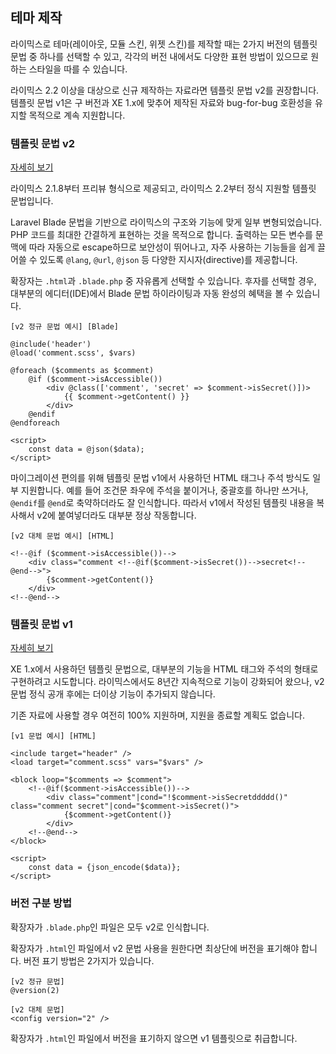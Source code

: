 테마 제작
--------

라이믹스로 테마(레이아웃, 모듈 스킨, 위젯 스킨)를 제작할 때는 2가지 버전의 템플릿 문법 중 하나를 선택할 수 있고,
각각의 버전 내에서도 다양한 표현 방법이 있으므로 원하는 스타일을 따를 수 있습니다.

라이믹스 2.2 이상을 대상으로 신규 제작하는 자료라면 템플릿 문법 v2를 권장합니다.
템플릿 문법 v1은 구 버전과 XE 1.x에 맞추어 제작된 자료와 bug-for-bug 호환성을 유지할 목적으로 계속 지원합니다.

### 템플릿 문법 v2

[자세히 보기](template_v2.md)

라이믹스 2.1.8부터 프리뷰 형식으로 제공되고, 라이믹스 2.2부터 정식 지원할 템플릿 문법입니다.

Laravel Blade 문법을 기반으로 라이믹스의 구조와 기능에 맞게 일부 변형되었습니다.
PHP 코드를 최대한 간결하게 표현하는 것을 목적으로 합니다.
출력하는 모든 변수를 문맥에 따라 자동으로 escape하므로 보안성이 뛰어나고,
자주 사용하는 기능들을 쉽게 끌어쓸 수 있도록 `@lang`, `@url`, `@json` 등 다양한 지시자(directive)를 제공합니다.

확장자는 `.html`과 `.blade.php` 중 자유롭게 선택할 수 있습니다.
후자를 선택할 경우, 대부분의 에디터(IDE)에서 Blade 문법 하이라이팅과 자동 완성의 혜택을 볼 수 있습니다.

	[v2 정규 문법 예시] [Blade]

	@include('header')
	@load('comment.scss', $vars)

	@foreach ($comments as $comment)
		@if ($comment->isAccessible())
			<div @class(['comment', 'secret' => $comment->isSecret()])>
				{{ $comment->getContent() }}
			</div>
		@endif
	@endforeach

	<script>
		const data = @json($data);
	</script>

마이그레이션 편의를 위해 템플릿 문법 v1에서 사용하던 HTML 태그나 주석 방식도 일부 지원합니다.
예를 들어 조건문 좌우에 주석을 붙이거나, 중괄호를 하나만 쓰거나, `@endif`를 `@end`로 축약하더라도 잘 인식합니다.
따라서 v1에서 작성된 템플릿 내용을 복사해서 v2에 붙여넣더라도 대부분 정상 작동합니다.

	[v2 대체 문법 예시] [HTML]

	<!--@if ($comment->isAccessible())-->
		<div class="comment <!--@if($comment->isSecret())-->secret<!--@end-->">
			{$comment->getContent()}
		</div>
	<!--@end-->

### 템플릿 문법 v1

[자세히 보기](template_v1.md)

XE 1.x에서 사용하던 템플릿 문법으로, 대부분의 기능을 HTML 태그와 주석의 형태로 구현하려고 시도합니다.
라이믹스에서도 8년간 지속적으로 기능이 강화되어 왔으나, v2 문법 정식 공개 후에는 더이상 기능이 추가되지 않습니다.

기존 자료에 사용할 경우 여전히 100% 지원하며, 지원을 종료할 계획도 없습니다.

	[v1 문법 예시] [HTML]
	
	<include target="header" />
	<load target="comment.scss" vars="$vars" />

	<block loop="$comments => $comment">
		<!--@if($comment->isAccessible())-->
			<div class="comment"|cond="!$comment->isSecretddddd()" class="comment secret"|cond="$comment->isSecret()">
				{$comment->getContent()}
			</div>
		<!--@end-->
	</block>
	
	<script>
		const data = {json_encode($data)};
	</script>

### 버전 구분 방법

확장자가 `.blade.php`인 파일은 모두 v2로 인식합니다.

확장자가 `.html`인 파일에서 v2 문법 사용을 원한다면 최상단에 버전을 표기해야 합니다.
버전 표기 방법은 2가지가 있습니다.

```
[v2 정규 문법]
@version(2)
```

```
[v2 대체 문법]
<config version="2" />
```

확장자가 `.html`인 파일에서 버전을 표기하지 않으면 v1 템플릿으로 취급합니다.